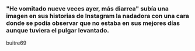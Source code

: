 ### "He vomitado nueve veces ayer, más diarrea" subía una imagen en sus historias de Instagram la nadadora con una cara donde se podía observar que no estaba en sus mejores días aunque tuviera el pulgar levantado. 
buitre69